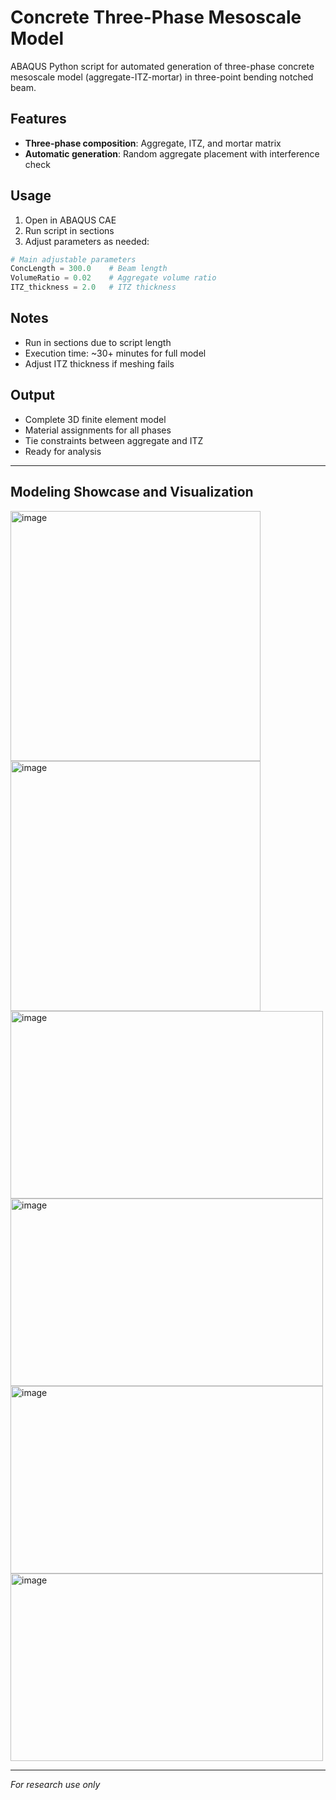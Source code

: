 # Concrete Three-Phase Mesoscale Model
ABAQUS Python script for automated generation of three-phase concrete mesoscale model (aggregate-ITZ-mortar) in three-point bending notched beam.
## Features
- **Three-phase composition**: Aggregate, ITZ, and mortar matrix
- **Automatic generation**: Random aggregate placement with interference check
##  Usage
1. Open in ABAQUS CAE
2. Run script in sections
3. Adjust parameters as needed:
```python
# Main adjustable parameters
ConcLength = 300.0    # Beam length
VolumeRatio = 0.02    # Aggregate volume ratio
ITZ_thickness = 2.0   # ITZ thickness
```
##  Notes
- Run in sections due to script length
- Execution time: ~30+ minutes for full model
- Adjust ITZ thickness if meshing fails
##  Output
- Complete 3D finite element model
- Material assignments for all phases
- Tie constraints between aggregate and ITZ
- Ready for analysis
---
##  Modeling Showcase and Visualization
<img width="400" height="400" alt="image" src="https://github.com/user-attachments/assets/72156407-c8da-45d3-af1f-4c91718fbc51" />
<img width="400" height="400" alt="image" src="https://github.com/user-attachments/assets/98090130-ab79-46fe-b147-d91cd48905d8" />
<img width="500" height="300" alt="image" src="https://github.com/user-attachments/assets/9dcea7b7-c538-4bd9-84d6-3a1d723797a4" />
<img width="500" height="300" alt="image" src="https://github.com/user-attachments/assets/aad9f014-757e-46dc-a125-4b29cd5ddb26" />
<img width="500" height="300" alt="image" src="https://github.com/user-attachments/assets/1f4939c3-bbc8-4fb7-9098-d76707dac6c0" />
<img width="500" height="300" alt="image" src="https://github.com/user-attachments/assets/28ee34b3-5d9a-4f8e-a5a2-e1c395556d98" />

---
*For research use only*
